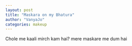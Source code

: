 ```yaml
---
layout: post
title: "Maskara on my Bhatura"
author: "VanyaJo"
categories: makeup
---
```


Chole me kaali mirch kam hai?
mere maskare me dum hai 